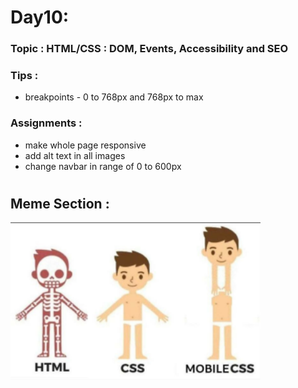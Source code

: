 # Day10:

### Topic : HTML/CSS : DOM, Events, Accessibility and SEO

### Tips :

- breakpoints - 0 to 768px and 768px to max

### Assignments :

- make whole page responsive
- add alt text in all images
- change navbar in range of 0 to 600px

#

## Meme Section :

<img src='../assets/meme/css_meme.png' width="400"/>
